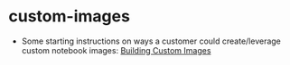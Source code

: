 # custom-images

* Some starting instructions on ways a customer could create/leverage custom notebook images: [Building Custom Images](Building_Custom_Notebook_Images.md)


